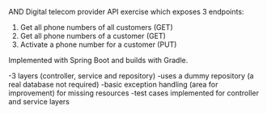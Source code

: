 AND Digital telecom provider API exercise which exposes 3 endpoints:

1. Get all phone numbers of all customers (GET)
2. Get all phone numbers of a customer (GET)
3. Activate a phone number for a customer (PUT)

Implemented with Spring Boot and builds with Gradle.

-3 layers (controller, service and repository)
-uses a dummy repository (a real database not required)
-basic exception handling (area for improvement) for missing resources
-test cases implemented for controller and service layers 
